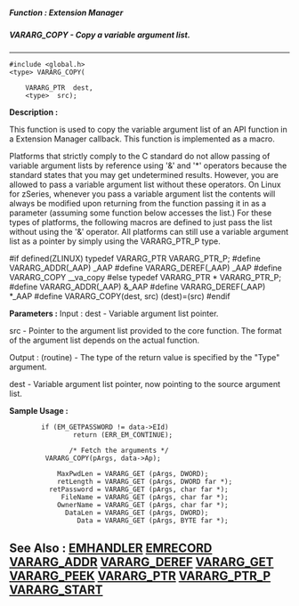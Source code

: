 ##### Function : Extension Manager
##### VARARG_COPY -  Copy a variable argument list.
---
```
#include <global.h>
<type> VARARG_COPY(

	VARARG_PTR  dest,
	<type>  src);
```
**Description :**

This function is used to copy the variable argument list of an API function in 
a Extension Manager callback.  This function is implemented as a macro.

Platforms that strictly comply to the C standard do not allow passing of 
variable argument lists by reference using '&' and '*' operators because the 
standard states that you may get undetermined results.  However, you are 
allowed to pass a variable argument list without these operators.  On Linux for 
zSeries, whenever you pass a variable argument list the contents will always be 
modified upon returning from the function passing it in as a parameter 
(assuming some function below accesses the list.)  For these types of 
platforms, the following macros are defined to just pass the list without using 
the '&' operator.  All platforms can still use a variable argument list as a 
pointer by simply using the VARARG_PTR_P type.

#if defined(ZLINUX)
typedef VARARG_PTR VARARG_PTR_P;
#define VARARG_ADDR(_AAP) _AAP
#define VARARG_DEREF(_AAP) _AAP
#define VARARG_COPY __va_copy
#else
typedef VARARG_PTR * VARARG_PTR_P;
#define VARARG_ADDR(_AAP) &_AAP
#define VARARG_DEREF(_AAP) *_AAP
#define VARARG_COPY(dest, src) (dest)=(src)
#endif


**Parameters :**
Input :
dest  -  Variable argument list pointer.

src  -  Pointer to the argument list provided to the core function.  The format of the argument list depends on the actual function.

Output :
(routine)  -  The type of the return value is specified by the "Type" argument.


dest  -  Variable argument list pointer, now pointing to the source argument list.


**Sample Usage :**
```
        if (EM_GETPASSWORD != data->EId)
                return (ERR_EM_CONTINUE);

               /* Fetch the arguments */
	     VARARG_COPY(pArgs, data->Ap);

            MaxPwdLen = VARARG_GET (pArgs, DWORD);
            retLength = VARARG_GET (pArgs, DWORD far *);
          retPassword = VARARG_GET (pArgs, char far *);
             FileName = VARARG_GET (pArgs, char far *);
            OwnerName = VARARG_GET (pArgs, char far *);
              DataLen = VARARG_GET (pArgs, DWORD);
                 Data = VARARG_GET (pArgs, BYTE far *);
```
**See Also :**
[EMHANDLER](/reference/Data/EMHANDLER)
[EMRECORD](/reference/Data/EMRECORD)
[VARARG_ADDR](/reference/Func/VARARG_ADDR)
[VARARG_DEREF](/reference/Func/VARARG_DEREF)
[VARARG_GET](/reference/Func/VARARG_GET)
[VARARG_PEEK](/reference/Func/VARARG_PEEK)
[VARARG_PTR](/reference/Data/VARARG_PTR)
[VARARG_PTR_P](/reference/Data/VARARG_PTR_P)
[VARARG_START](/reference/Func/VARARG_START)
---
